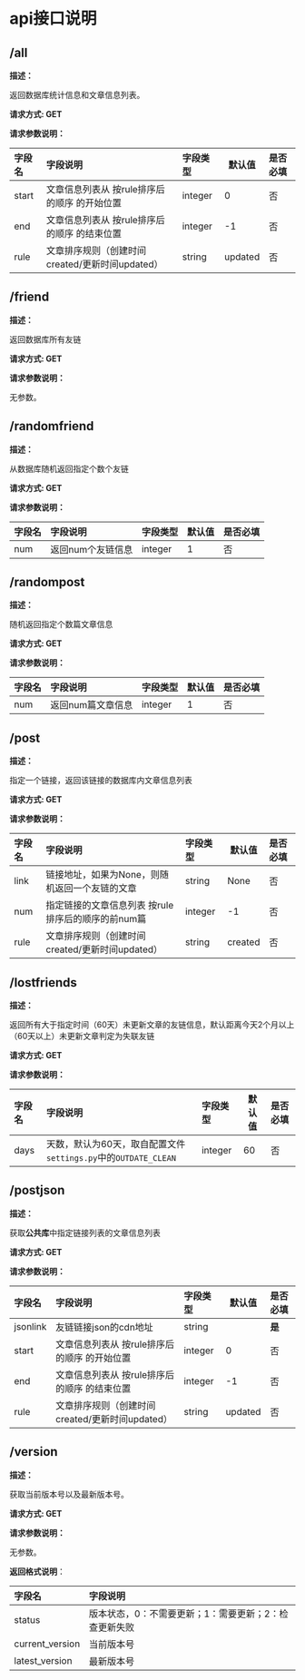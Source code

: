 # api接口说明

## /all

**描述：**

返回数据库统计信息和文章信息列表。

**请求方式:  GET**

**请求参数说明：**

| 字段名 | 字段说明                                        | 字段类型 | 默认值  | 是否必填 |
| :----- | :---------------------------------------------- | :------- | ------- | :------- |
| start  | 文章信息列表从 按rule排序后的顺序 的开始位置    | integer  | 0       | 否       |
| end    | 文章信息列表从 按rule排序后的顺序 的结束位置    | integer  | -1      | 否       |
| rule   | 文章排序规则（创建时间created/更新时间updated） | string   | updated | 否       |

## /friend

**描述：**

返回数据库所有友链

**请求方式:  GET**

**请求参数说明：**

无参数。

## /randomfriend

**描述：**

从数据库随机返回指定个数个友链

**请求方式:  GET**

**请求参数说明：**

| 字段名 | 字段说明          | 字段类型 | 默认值 | 是否必填 |
| :----- | :---------------- | :------- | ------ | :------- |
| num    | 返回num个友链信息 | integer  | 1      | 否       |

## /randompost

**描述：**

随机返回指定个数篇文章信息

**请求方式:  GET**

**请求参数说明：**

| 字段名 | 字段说明          | 字段类型 | 默认值 | 是否必填 |
| :----- | :---------------- | :------- | ------ | :------- |
| num    | 返回num篇文章信息 | integer  | 1      | 否       |

## /post

**描述：**

指定一个链接，返回该链接的数据库内文章信息列表

**请求方式:  GET**

**请求参数说明：**

| 字段名 | 字段说明                                           | 字段类型 | 默认值  | 是否必填 |
| :----- | :------------------------------------------------- | :------- | ------- | :------- |
| link   | 链接地址，如果为None，则随机返回一个友链的文章     | string   | None    | 否       |
| num    | 指定链接的文章信息列表 按rule排序后的顺序的前num篇 | integer  | -1      | 否       |
| rule   | 文章排序规则（创建时间created/更新时间updated）    | string   | created | 否       |

## /lostfriends

**描述：**

返回所有大于指定时间（60天）未更新文章的友链信息，默认距离今天2个月以上（60天以上）未更新文章判定为失联友链

**请求方式:  GET**

**请求参数说明：**

| 字段名 | 字段说明                                                     | 字段类型 | 默认值 | 是否必填 |
| :----- | :----------------------------------------------------------- | :------- | ------ | :------- |
| days   | 天数，默认为60天，取自配置文件`settings.py`中的`OUTDATE_CLEAN` | integer  | 60     | 否       |

## /postjson

**描述：**

获取**公共库**中指定链接列表的文章信息列表

**请求方式:  GET**

**请求参数说明：**

| 字段名   | 字段说明                                        | 字段类型 | 默认值  | 是否必填 |
| :------- | :---------------------------------------------- | :------- | ------- | :------- |
| jsonlink | 友链链接json的cdn地址                           | string   |         | **是**   |
| start    | 文章信息列表从 按rule排序后的顺序 的开始位置    | integer  | 0       | 否       |
| end      | 文章信息列表从 按rule排序后的顺序 的结束位置    | integer  | -1      | 否       |
| rule     | 文章排序规则（创建时间created/更新时间updated） | string   | updated | 否       |

## /version

**描述：**

获取当前版本号以及最新版本号。

**请求方式:  GET**

**请求参数说明：**

无参数。

**返回格式说明**：

| 字段名          | 字段说明                                              |
| :-------------- | :---------------------------------------------------- |
| status          | 版本状态，0：不需要更新；1：需要更新；2：检查更新失败 |
| current_version | 当前版本号                                            |
| latest_version  | 最新版本号                                            |